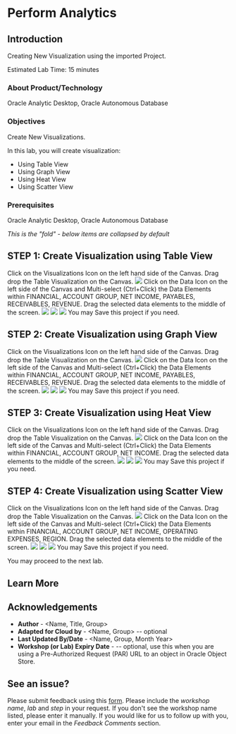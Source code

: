 # Perform Analytics

## Introduction

Creating New Visualization using the imported Project.

Estimated Lab Time: 15 minutes

### About Product/Technology
Oracle Analytic Desktop, Oracle Autonomous Database

### Objectives

Create New Visualizations.

In this lab, you will create visualization:
* Using Table View
* Using Graph View
* Using Heat View
* Using Scatter View

### Prerequisites

Oracle Analytic Desktop, Oracle Autonomous Database


*This is the "fold" - below items are collapsed by default*

## **STEP 1**: Create Visualization using Table View

Click on the Visualizations Icon on the left hand side of the Canvas.  Drag drop the Table Visualization on the Canvas.
![](images/TableView1.jpg)
Click on the Data Icon on the left side of the Canvas and Multi-select (Ctrl+Click) the Data Elements within FINANCIAL, ACCOUNT GROUP, NET INCOME, PAYABLES, RECEIVABLES, REVENUE.
Drag the selected data elements to the middle of the screen.
![](images/DataView1.jpg)
![](images/DataView2.jpg)
![](images/DataView3.jpg)
You may Save this project if you need.

## **STEP 2:** Create Visualization using Graph View

Click on the Visualizations Icon on the left hand side of the Canvas.  Drag drop the Table Visualization on the Canvas.
![](images/GraphView1.jpg)
Click on the Data Icon on the left side of the Canvas and Multi-select (Ctrl+Click) the Data Elements within FINANCIAL, ACCOUNT GROUP, NET INCOME, PAYABLES, RECEIVABLES, REVENUE.
Drag the selected data elements to the middle of the screen.
![](images/GraphView2.jpg)
![](images/GraphView3.jpg)
![](images/GraphView4.jpg)
You may Save this project if you need.

## **STEP 3:** Create Visualization using Heat View

Click on the Visualizations Icon on the left hand side of the Canvas.  Drag drop the Table Visualization on the Canvas.
![](images/HeatView1.jpg)
Click on the Data Icon on the left side of the Canvas and Multi-select (Ctrl+Click) the Data Elements within FINANCIAL, ACCOUNT GROUP, NET INCOME.
Drag the selected data elements to the middle of the screen.
![](images/HeatView2.jpg)
![](images/HeatView3.jpg)
![](images/HeatView4.jpg)
You may Save this project if you need.

## **STEP 4:** Create Visualization using Scatter View

Click on the Visualizations Icon on the left hand side of the Canvas.  Drag drop the Table Visualization on the Canvas.
![](images/ScatterView1.jpg)
Click on the Data Icon on the left side of the Canvas and Multi-select (Ctrl+Click) the Data Elements within FINANCIAL, ACCOUNT GROUP, NET INCOME, OPERATING EXPENSES, REGION.
Drag the selected data elements to the middle of the screen.
![](images/ScatterView2.jpg)
![](images/ScatterView3.jpg)
![](images/ScatterView4.jpg)
You may Save this project if you need.

You may proceed to the next lab.

## Learn More

## Acknowledgements
* **Author** - <Name, Title, Group>
* **Adapted for Cloud by** -  <Name, Group> -- optional
* **Last Updated By/Date** - <Name, Group, Month Year>
* **Workshop (or Lab) Expiry Date** - <Month Year> -- optional, use this when you are using a Pre-Authorized Request (PAR) URL to an object in Oracle Object Store.

## See an issue?
Please submit feedback using this [form](https://apexapps.oracle.com/pls/apex/f?p=133:1:::::P1_FEEDBACK:1). Please include the *workshop name*, *lab* and *step* in your request.  If you don't see the workshop name listed, please enter it manually. If you would like for us to follow up with you, enter your email in the *Feedback Comments* section.
